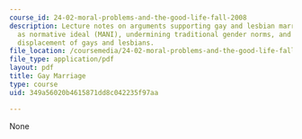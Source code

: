 ```yaml
---
course_id: 24-02-moral-problems-and-the-good-life-fall-2008
description: Lecture notes on arguments supporting gay and lesbian marriage, marriage
  as normative ideal (MANI), undermining traditional gender norms, and the unjust
  displacement of gays and lesbians.
file_location: /coursemedia/24-02-moral-problems-and-the-good-life-fall-2008/349a56020b4615871dd8c042235f97aa_lec_25.pdf
file_type: application/pdf
layout: pdf
title: Gay Marriage
type: course
uid: 349a56020b4615871dd8c042235f97aa

---
```

None